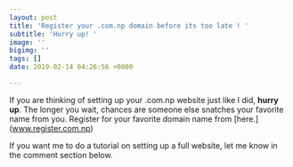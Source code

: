 ```yaml
---
layout: post
title: 'Register your .com.np domain before its too late ! '
subtitle: 'Hurry up! '
image: ''
bigimg: ''
tags: []
date: 2019-02-14 04:26:56 +0000

---
```

If you are thinking of setting up your .com.np website just like I did, **hurry up**. The longer you wait, chances are someone else snatches your favorite name from you. Register for your favorite domain name from \[here.\](www.register.com.np)

If you want me to do a tutorial on setting up a full website, let me know in the comment section below.